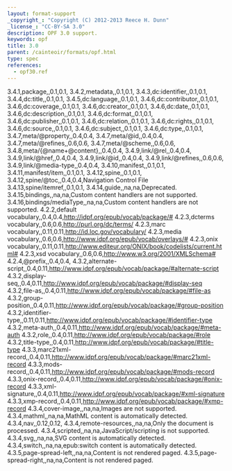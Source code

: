 ```yaml
---
layout: format-support
_copyright_: "Copyright (C) 2012-2013 Reece H. Dunn"
_license_: "CC-BY-SA 3.0"
description: OPF 3.0 support.
keywords: opf
title: 3.0
parent: /cainteoir/formats/opf.html
type: spec
references:
  - opf30.ref
---
```


3.4.1,package,,0.1,0.1,
3.4.2,metadata,,0.1,0.1,
3.4.3,dc:identifier,,0.1,0.1,
3.4.4,dc:title,,0.1,0.1,
3.4.5,dc:language,,0.1,0.1,
3.4.6,dc:contributor,,0.1,0.1,
3.4.6,dc:coverage,,0.1,0.1,
3.4.6,dc:creator,,0.1,0.1,
3.4.6,dc:date,,0.1,0.1,
3.4.6,dc:description,,0.1,0.1,
3.4.6,dc:format,,0.1,0.1,
3.4.6,dc:publisher,,0.1,0.1,
3.4.6,dc:relation,,0.1,0.1,
3.4.6,dc:rights,,0.1,0.1,
3.4.6,dc:source,,0.1,0.1,
3.4.6,dc:subject,,0.1,0.1,
3.4.6,dc:type,,0.1,0.1,
3.4.7,meta/@property,,0.4,0.4,
3.4.7,meta/@id,,0.4,0.4,
3.4.7,meta/@refines,,0.6,0.6,
3.4.7,meta/@scheme,,0.6,0.6,
3.4.8,meta/{@name+@content},,0.4,0.4,
3.4.9,link/@rel,,0.4,0.4,
3.4.9,link/@href,,0.4,0.4,
3.4.9,link/@id,,0.4,0.4,
3.4.9,link/@refines,,0.6,0.6,
3.4.9,link/@media-type,,0.4,0.4,
3.4.10,manifest,,0.1,0.1,
3.4.11,manifest/item,,0.1,0.1,
3.4.12,spine,,0.1,0.1,
3.4.12,spine/@toc,,0.4,0.4,Navigation Control File
3.4.13,spine/itemref,,0.1,0.1,
3.4.14,guide,,na,na,Deprecated.
3.4.15,bindings,,na,na,Custom content handlers are not supported.
3.4.16,bindings/mediaType,,na,na,Custom content handlers are not supported.
4.2.2,default vocabulary,,0.4,0.4,http://idpf.org/epub/vocab/package/#
4.2.3,dcterms vocabulary,,0.6,0.6,http://purl.org/dc/terms/
4.2.3,marc vocabulary,,0.11,0.11,http://id.loc.gov/vocabulary/
4.2.3,media vocabulary,,0.6,0.6,http://www.idpf.org/epub/vocab/overlays/#
4.2.3,onix vocabulary,,0.11,0.11,http://www.editeur.org/ONIX/book/codelists/current.html#
4.2.3,xsd vocabulary,,0.6,0.6,http://www.w3.org/2001/XMLSchema#
4.2.4,@prefix,,0.4,0.4,
4.3.2,alternate-script,,0.4,0.11,http://www.idpf.org/epub/vocab/package/#alternate-script
4.3.2,display-seq,,0.4,0.11,http://www.idpf.org/epub/vocab/package/#display-seq
4.3.2,file-as,,0.4,0.11,http://www.idpf.org/epub/vocab/package/#file-as
4.3.2,group-position,,0.4,0.11,http://www.idpf.org/epub/vocab/package/#group-position
4.3.2,identifier-type,,0.11,0.11,http://www.idpf.org/epub/vocab/package/#identifier-type
4.3.2,meta-auth,,0.4,0.11,http://www.idpf.org/epub/vocab/package/#meta-auth
4.3.2,role,,0.4,0.11,http://www.idpf.org/epub/vocab/package/#role
4.3.2,title-type,,0.4,0.11,http://www.idpf.org/epub/vocab/package/#title-type
4.3.3,marc21xml-record,,0.4,0.11,http://www.idpf.org/epub/vocab/package/#marc21xml-record
4.3.3,mods-record,,0.4,0.11,http://www.idpf.org/epub/vocab/package/#mods-record
4.3.3,onix-record,,0.4,0.11,http://www.idpf.org/epub/vocab/package/#onix-record
4.3.3,xml-signature,,0.4,0.11,http://www.idpf.org/epub/vocab/package/#xml-signature
4.3.3,xmp-record,,0.4,0.11,http://www.idpf.org/epub/vocab/package/#xmp-record
4.3.4,cover-image,,na,na,Images are not supported.
4.3.4,mathml,,na,na,MathML content is automatically detected.
4.3.4,nav,,0.12,0.12,
4.3.4,remote-resources,,na,na,Only the document is processed.
4.3.4,scripted,,na,na,JavaScript/scripting is not supported.
4.3.4,svg,,na,na,SVG content is automatically detected.
4.3.4,switch,,na,na,epub:switch content is automatically detected.
4.3.5,page-spread-left,,na,na,Content is not rendered paged.
4.3.5,page-spread-right,,na,na,Content is not rendered paged.
